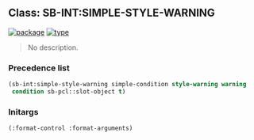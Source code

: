 ## Class: SB-INT:SIMPLE-STYLE-WARNING
[![package](https://img.shields.io/badge/Package-SB--INT-5f9ea0.svg?style=social&colorA=999999)](../) [![type](https://img.shields.io/badge/Type-Class-5f9ea0.svg?style=social&colorA=999999)](../#class) 

> No description.

### Precedence list
```cl
(sb-int:simple-style-warning simple-condition style-warning warning
 condition sb-pcl::slot-object t)
```
### Initargs
```cl
(:format-control :format-arguments)
```
